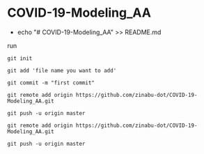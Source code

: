 # COVID-19-Modeling_AA

- echo "# COVID-19-Modeling_AA" >> README.md

run

`git init`

`git add 'file name you want to add'`

`git commit -m "first commit"`

`git remote add origin https://github.com/zinabu-dot/COVID-19-Modeling_AA.git`

`git push -u origin master`
                
`git remote add origin https://github.com/zinabu-dot/COVID-19-Modeling_AA.git`

`git push -u origin master`
